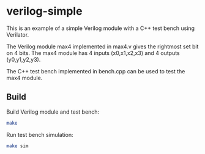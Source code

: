 
# verilog-simple

This is an example of a simple Verilog module with a C++ test bench using 
Verilator.

The Verilog module max4 implemented in max4.v gives the rightmost set bit 
on 4 bits.
The max4 module has 4 inputs (x0,x1,x2,x3) and 4 outputs (y0,y1,y2,y3).

The C++ test bench implemented in bench.cpp can be used to test the max4 module.

## Build

Build Verilog module and test bench:
```bash
make
```

Run test bench simulation:
```bash
make sim
```
